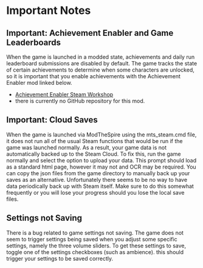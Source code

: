 # Important Notes

## Important: Achievement Enabler and Game Leaderboards
When the game is launched in a modded state, achievements and daily run
leaderboard submissions are disabled by default. The game tracks the state of certain achievements to determine when some characters are unlocked, so it is important that you enable achievements with the Achievement Enabler mod linked below.

* [Achievement Enabler Steam
  Workshop](https://steamcommunity.com/sharedfiles/filedetails/?id=1692554109)
* there is currently no GitHub repository for this mod.

## Important: Cloud Saves
When the game is launched via ModTheSpire using the mts_steam.cmd file, it does
not run all of the usual Steam functions that would be run if the game was
launched normally. As a result, your game data is not automatically backed up to
the Steam Cloud. To fix this, run the game normally and select the option to
upload your data. This prompt should load as a standard html page, however it
may not and OCR may be required. You can copy the json files from the game
directory to manually back up your saves as an alternative. Unfortunately there
seems to be no way to have data periodically back up with Steam itself. Make sure to do this somewhat frequently or you will lose your progress should you lose the local save files.

## Settings not Saving
There is a bug related to game settings not saving. The game does not seem to trigger settings being saved when you adjust some specific settings, namely the three volume sliders. To get these settings to save, toggle one of the settings checkboxes (such as ambience). this should trigger your settings to be saved correctly.